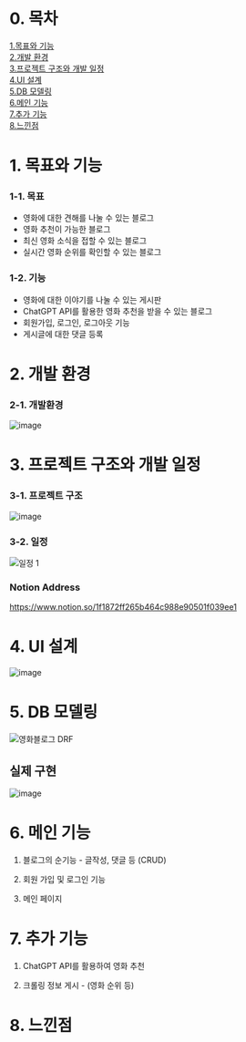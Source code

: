 # 0. 목차
[1.목표와 기능](#1--목표와-기능)<br>
[2.개발 환경 ](#2-개발-환경)<br>
[3.프로젝트 구조와 개발 일정](#3-프로젝트-구조와-개발-일정)<br>
[4.UI 설계](#4-UI-설계)<br>
[5.DB 모델링](#5-DB-모델링)<br>
[6.메인 기능](#6-메인-기능)<br>
[7.추가 기능](#7-추가-기능)<br>
[8.느낀점](#8-느낀점)<br>

# 1. 목표와 기능
### 1-1. 목표
- 영화에 대한 견해를 나눌 수 있는 블로그
- 영화 추천이 가능한 블로그
- 최신 영화 소식을 접할 수 있는 블로그
- 실시간 영화 순위를 확인할 수 있는 블로그
### 1-2. 기능
- 영화에 대한 이야기를 나눌 수 있는 게시판
- ChatGPT API를 활용한 영화 추천을 받을 수 있는 블로그
- 회원가입, 로그인, 로그아웃 기능
- 게시글에 대한 댓글 등록

# 2. 개발 환경 
### 2-1. 개발환경

![image](https://github.com/jkhwang150/ormi_miniproject_blog/assets/75780140/5e05abc7-cca2-4a01-a963-538f37d87e4c)

 
# 3. 프로젝트 구조와 개발 일정
### 3-1. 프로젝트 구조

![image](https://github.com/jkhwang150/ormi_miniproject_blog/assets/75780140/5c840e67-14cd-49e2-84e8-99f3c481408e)

### 3-2. 일정
![일정 1](https://github.com/jkhwang150/ormi_miniproject_blog/assets/75780140/34bcf810-4928-4f48-85b0-1c320b12b041)
### Notion Address
https://www.notion.so/1f1872ff265b464c988e90501f039ee1 

# 4. UI 설계
![image](https://github.com/jkhwang150/ormi_miniproject_blog/assets/75780140/80fc0a81-d200-415a-a9f0-8a016507a50f)


# 5. DB 모델링
![영화블로그 DRF](https://github.com/jkhwang150/ormi_miniproject_blog/assets/75780140/fe7e29c5-2cf4-45f9-a5ca-2bac1ae6e339)

## 실제 구현
![image](https://github.com/jkhwang150/ormi_miniproject_blog/assets/75780140/4ab75449-2030-4a7c-b71a-0f4c3294b2d5)

# 6. 메인 기능
1. 블로그의 순기능 - 글작성, 댓글 등 (CRUD)

2. 회원 가입 및 로그인 기능

3. 메인 페이지



# 7. 추가 기능
1. ChatGPT API를 활용하여 영화 추천

2. 크롤링 정보 게시 - (영화 순위 등)

# 8. 느낀점
